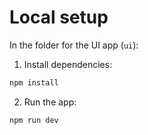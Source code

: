 # Local setup
In the folder for the UI app (`ui`):
1. Install dependencies:
```bash
npm install
```
2. Run the app:
```bash
npm run dev
```
